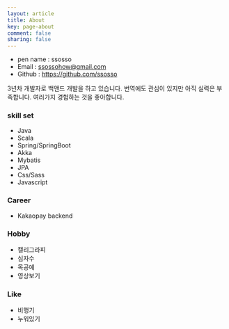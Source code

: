 ```yaml
---
layout: article
title: About
key: page-about
comment: false
sharing: false
---
```


- pen name : ssosso
- Email : ssossohow@gmail.com
- Github : https://github.com/ssosso

3년차 개발자로 백앤드 개발을 하고 있습니다. 번역에도 관심이 있지만 아직 실력은 부족합니다. 여러가지 경험하는 것을 좋아합니다.

### skill set
 - Java
 - Scala
 - Spring/SpringBoot
 - Akka
 - Mybatis
 - JPA
 - Css/Sass
 - Javascript

### Career
 - Kakaopay backend

### Hobby
 - 캘리그라피
 - 십자수
 - 목공예
 - 영상보기

### Like
 - 비행기
 - 누워있기
